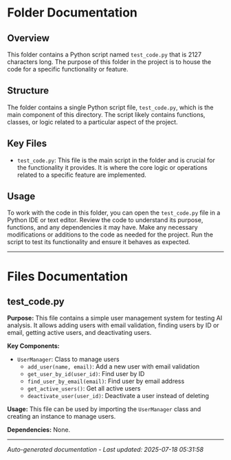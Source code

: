 # Folder Documentation

## Overview
This folder contains a Python script named `test_code.py` that is 2127 characters long. The purpose of this folder in the project is to house the code for a specific functionality or feature.

## Structure
The folder contains a single Python script file, `test_code.py`, which is the main component of this directory. The script likely contains functions, classes, or logic related to a particular aspect of the project.

## Key Files
- `test_code.py`: This file is the main script in the folder and is crucial for the functionality it provides. It is where the core logic or operations related to a specific feature are implemented.

## Usage
To work with the code in this folder, you can open the `test_code.py` file in a Python IDE or text editor. Review the code to understand its purpose, functions, and any dependencies it may have. Make any necessary modifications or additions to the code as needed for the project. Run the script to test its functionality and ensure it behaves as expected.

---

# Files Documentation

## test_code.py

**Purpose:** This file contains a simple user management system for testing AI analysis. It allows adding users with email validation, finding users by ID or email, getting active users, and deactivating users.

**Key Components:**
- `UserManager`: Class to manage users
  - `add_user(name, email)`: Add a new user with email validation
  - `get_user_by_id(user_id)`: Find user by ID
  - `find_user_by_email(email)`: Find user by email address
  - `get_active_users()`: Get all active users
  - `deactivate_user(user_id)`: Deactivate a user instead of deleting

**Usage:** This file can be used by importing the `UserManager` class and creating an instance to manage users.

**Dependencies:** None.

---
*Auto-generated documentation - Last updated: 2025-07-18 05:31:58*
